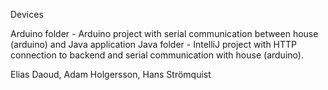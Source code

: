 Devices

Arduino folder - Arduino project with serial communication between house (arduino) and Java application
Java folder - IntelliJ project with HTTP connection to backend and serial communication with house (arduino).

Elias Daoud, Adam Holgersson, Hans Strömquist
